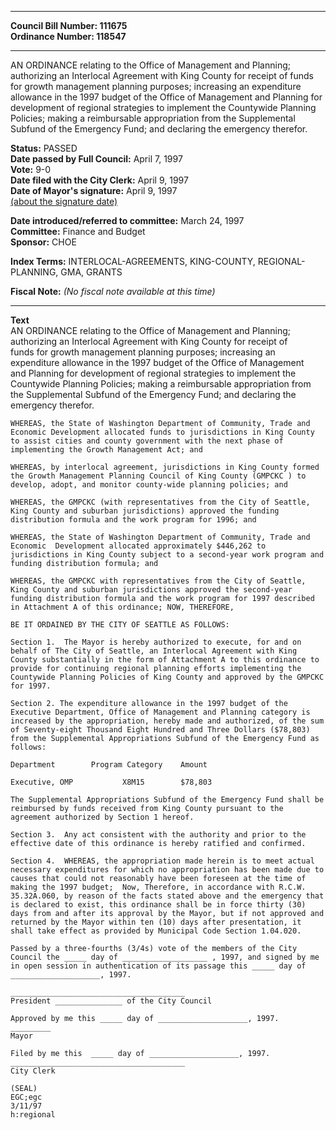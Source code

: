 * * * * *  
  
**Council Bill Number: [](#h0)[](#h2)111675**   
**Ordinance Number: 118547**  
  
* * * * *  
  
AN ORDINANCE relating to the Office of Management and Planning; authorizing an Interlocal Agreement with King County for receipt of funds for growth management planning purposes; increasing an expenditure allowance in the 1997 budget of the Office of Management and Planning for development of regional strategies to implement the Countywide Planning Policies; making a reimbursable appropriation from the Supplemental Subfund of the Emergency Fund; and declaring the emergency therefor.  
  
**Status:** PASSED   
**Date passed by Full Council:** April 7, 1997   
**Vote:** 9-0   
**Date filed with the City Clerk:** April 9, 1997   
**Date of Mayor's signature:** April 9, 1997   
[(about the signature date)](/~public/approvaldate.htm)   
  
  
**Date introduced/referred to committee:** March 24, 1997   
**Committee:** Finance and Budget   
**Sponsor:** CHOE   
  
**Index Terms:** INTERLOCAL-AGREEMENTS, KING-COUNTY, REGIONAL-PLANNING, GMA, GRANTS  
  
**Fiscal Note:** *(No fiscal note available at this time)*  
  
* * * * *  
  
**Text**  
    AN ORDINANCE relating to the Office of Management and Planning;  
    authorizing an Interlocal Agreement with King County for receipt of  
    funds for growth management planning purposes; increasing an  
    expenditure allowance in the 1997 budget of the Office of Management  
    and Planning for development of regional strategies to implement the  
    Countywide Planning Policies; making a reimbursable appropriation from  
    the Supplemental Subfund of the Emergency Fund; and declaring the  
    emergency therefor.  
  
    WHEREAS, the State of Washington Department of Community, Trade and  
    Economic Development allocated funds to jurisdictions in King County  
    to assist cities and county government with the next phase of  
    implementing the Growth Management Act; and  
  
    WHEREAS, by interlocal agreement, jurisdictions in King County formed  
    the Growth Management Planning Council of King County (GMPCKC ) to  
    develop, adopt, and monitor county-wide planning policies; and  
  
    WHEREAS, the GMPCKC (with representatives from the City of Seattle,  
    King County and suburban jurisdictions) approved the funding  
    distribution formula and the work program for 1996; and  
  
    WHEREAS, the State of Washington Department of Community, Trade and  
    Economic  Development allocated approximately $446,262 to  
    jurisdictions in King County subject to a second-year work program and  
    funding distribution formula; and  
  
    WHEREAS, the GMPCKC with representatives from the City of Seattle,  
    King County and suburban jurisdictions approved the second-year  
    funding distribution formula and the work program for 1997 described  
    in Attachment A of this ordinance; NOW, THEREFORE,  
  
    BE IT ORDAINED BY THE CITY OF SEATTLE AS FOLLOWS:  
  
    Section 1.  The Mayor is hereby authorized to execute, for and on  
    behalf of The City of Seattle, an Interlocal Agreement with King  
    County substantially in the form of Attachment A to this ordinance to  
    provide for continuing regional planning efforts implementing the  
    Countywide Planning Policies of King County and approved by the GMPCKC  
    for 1997.  
  
    Section 2. The expenditure allowance in the 1997 budget of the  
    Executive Department, Office of Management and Planning category is  
    increased by the appropriation, hereby made and authorized, of the sum  
    of Seventy-eight Thousand Eight Hundred and Three Dollars ($78,803)  
    from the Supplemental Appropriations Subfund of the Emergency Fund as  
    follows:  
  
    Department        Program Category    Amount  
  
    Executive, OMP           X8M15        $78,803  
  
    The Supplemental Appropriations Subfund of the Emergency Fund shall be  
    reimbursed by funds received from King County pursuant to the  
    agreement authorized by Section 1 hereof.  
  
    Section 3.  Any act consistent with the authority and prior to the  
    effective date of this ordinance is hereby ratified and confirmed.  
  
    Section 4.  WHEREAS, the appropriation made herein is to meet actual  
    necessary expenditures for which no appropriation has been made due to  
    causes that could not reasonably have been foreseen at the time of  
    making the 1997 budget;  Now, Therefore, in accordance with R.C.W.  
    35.32A.060, by reason of the facts stated above and the emergency that  
    is declared to exist, this ordinance shall be in force thirty (30)  
    days from and after its approval by the Mayor, but if not approved and  
    returned by the Mayor within ten (10) days after presentation, it  
    shall take effect as provided by Municipal Code Section 1.04.020.  
  
    Passed by a three-fourths (3/4s) vote of the members of the City  
    Council the _____ day of ___________________ , 1997, and signed by me  
    in open session in authentication of its passage this _____ day of  
    ____________________, 1997.  
  
    _______________________________________  
    President _______________ of the City Council  
  
    Approved by me this _____ day of ____________________, 1997.  
    _________  
    Mayor  
  
    Filed by me this  _____ day of ____________________, 1997.  
    _______________________________________  
    City Clerk  
  
    (SEAL)  
    EGC;egc  
    3/11/97  
    h:regional  
